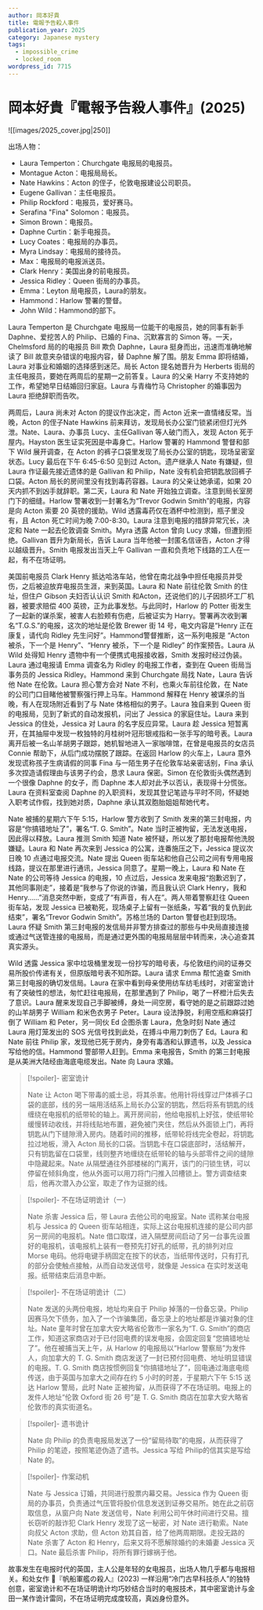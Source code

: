 ```yaml
---
author: 岡本好貴
title: 電報予告殺人事件
publication_year: 2025
category: Japanese mystery
tags:
  - impossible_crime
  - locked_room
wordpress_id: 7715
---
```


# 岡本好貴『電報予告殺人事件』(2025)

![[images/2025_cover.jpg|250]]

出场人物：
- Laura Temperton：Churchgate 电报局的电报员。
- Montague Acton：电报局局长。
- Nate Hawkins：Acton 的侄子，伦敦电报建设公司职员。
- Eugene Gallivan：主任电报员。
- Philip Rockford：电报员，爱好赛马。
- Serafina "Fina" Solomon：电报员。
- Simon Brown：电报员。
- Daphne Curtin：新手电报员。
- Lucy Coates：电报局的办事员。
- Myra Lindsay：电报局的接待员。
- Max：电报局的电报派送员。
- Clark Henry：美国出身的前电报员。
- Jessica Ridley：Queen 街局的办事员。
- Emma：Leyton 局电报员，Laura的朋友。
- Hammond：Harlow 警署的警督。
- John Wild：Hammond的部下。

Laura Temperton 是 Churchgate 电报局一位能干的电报员，她的同事有新手 Daphne、爱挖苦人的 Philip、已婚的 Fina、沉默寡言的 Simon 等。一天，Chelmsford 局的的电报员 Bill 欺负 Daphne，Laura 挺身而出，迅速而准确地解读了 Bill 故意夹杂错误的电报内容，替 Daphne 解了围。朋友 Emma 即将结婚，Laura 对事业和婚姻的选择感到迷茫。局长 Acton 提名她晋升为 Herberts 街局的主任电报员，要她在两周后的星期一之前答复。Laura 的父亲 Harry 不支持她的工作，希望她早日结婚回归家庭。Laura 与青梅竹马 Christopher 的婚事因为 Laura 拒绝辞职而告吹。

两周后，Laura 尚未对 Acton 的提议作出决定，而 Acton 近来一直情绪反常。当晚，Acton 的侄子Nate Hawkins 前来拜访，发现局长办公室门锁紧闭但灯光外泄。Nate、Laura、办事员 Lucy、主任Gallivan 等人破门而入，发现 Acton 死于屋内。Hayston 医生证实死因是中毒身亡。Harlow 警署的 Hammond 警督和部下 Wild 展开调查，在 Acton 的裤子口袋里发现了局长办公室的钥匙，现场呈密室状态。Lucy 最后在下午 6:45-6:50 见到过 Acton。遗产继承人 Nate 有嫌疑，但 Laura 作证最先接近遗体的是 Gallivan 和 Philip，Nate 没有机会把钥匙放回裤子口袋。Acton 局长的房间里没有找到毒药容器。Laura 的父亲让她承诺，如果 20 天内抓不到凶手就辞职。第二天，Laura 和 Nate 开始独立调查。注意到局长室房门下的细缝。Harlow 警署收到一封署名为“Trevor Godwin Smith”的电报，内容是向 Acton 索要 20 英镑的援助。Wild 透露毒药仅在酒杯中检测到，瓶子里没有，且 Acton 死亡时间为晚 7:00-8:30。Laura 注意到电报的措辞异常冗长，决定和 Nate 一起去伦敦调查 Smith。Myra 透露 Acton 曾向 Lucy 求婚，但遭到拒绝。Gallivan 晋升为新局长，告诉 Laura 当年他被一封匿名信诬告，Acton 才得以越级晋升。Smith 电报发出当天上午 Gallivan 一直和负责地下线路的工人在一起，有不在场证明。

美国前电报员 Clark Henry 抵达哈洛车站，他曾在南北战争中担任电报员并受伤，之后被迫放弃电报员生涯，来到英国。Laura 和 Nate 前往伦敦 Smith 的住址，但住户 Gibson 夫妇否认认识 Smith 和Acton，还说他们的儿子因损坏工厂机器，被要求赔偿 400 英镑，正为此事发愁。与此同时，Harlow 的 Potter 街发生了一起新的谋杀案，被害人右脸颊有伤疤，后被证实为 Harry。警署再次收到署名“T.G.S.”的电报，这次的地址是伦敦 Brewer 街 14 号，电文内容是“Henry 正在康复，请代向 Ridley 先生问好”。Hammond警督推断，这一系列电报是 “Acton 被杀，下一个是 Henry”、“Henry 被杀，下一个是 Ridley” 的作案预告。Laura 从 Wild 处得知 Henry 遗物中有一个便携式电报接收器，Smith 发报时经过伪装。Laura 通过电报请 Emma 调查名为 Ridley 的电报工作者，查到在 Queen 街局当事务员的 Jessica Ridley。Hammond 来到 Churchgate 局找 Nate，Laura 告诉他 Nate 在伦敦。Laura 担心警方会对 Nate 不利，也乘火车前往伦敦，在 Nate 的公司门口目睹他被警察强行押上马车。Hammond 解释在 Henry 被谋杀的当晚，有人在现场附近看到了与 Nate 体格相似的男子。Laura 独自来到 Queen 街的电报局，见到了新式的自动发报机，问出了 Jessica 的家庭住址。Laura 来到 Jessica 的住处，Jessica 对 Laura  的名字反应异常。Laura 趁 Jessica 短暂离开，在其抽屉中发现一枚独特的月桂树叶冠形银戒指和一张手写的暗号表。Laura 离开后被一名山羊胡男子跟踪，她机智地进入一家咖啡馆，在曾是电报员的女店员 Connie 帮助下，从后门成功摆脱了跟踪。在返回 Harlow 的火车上，Laura 意外发现谎称孩子生病请假的同事 Fina 与一陌生男子在伦敦车站亲密话别，Fina 承认多次捏造请假理由与该男子约会，恳求 Laura 保密。Simon 在伦敦街头偶然遇到一个很像 Daphne 的女子，而 Daphne 本人却对此予以否认，表现得十分慌张。Laura 在资料室查阅 Daphne 的入职资料，发现其登记笔迹与平时不同，怀疑她入职考试作假，找到她对质，Daphne 承认其双胞胎姐姐帮她代考。

Nate 被捕的星期六下午 5:15，Harlow 警方收到了 Smith 发来的第三封电报，内容是“你搞错地址了”，署名“T. G. Smith”。Nate 当时正被拘留，无法发送电报，因此得以释放。Laura 推测 Smith 知道 Nate 被怀疑，所以发了那封电报帮他洗脱嫌疑。Laura 和 Nate 再次来到 Jessica 的公寓，连番施压之下，Jessica 提议次日晚 10 点通过电报交流。Nate 提出 Queen 街车站和他自己公司之间有专用电报线路，提议在那里进行通讯，Jessica 同意了。星期一晚上，Laura 和 Nate 在 Nate 的公司等待 Jessica 的电报，10 点过后，Jessica 发来电报“抱歉迟到了，其他同事刚走”，接着是“我参与了你说的诈骗，而且我认识 Clark Henry，我和Henry……”消息突然中断，变成了“有声音，有人在”。两人带着警察赶往 Queen 街车站，发现 Jessica 已被勒死，现场桌子上留有一张纸条，写着“我的复仇到此结束”，署名“Trevor Godwin Smith”。苏格兰场的 Darton 警督也赶到现场。Laura 怀疑 Smith 第三封电报的发信局并非警方排查过的那些与中央局直接连接或通过气送管连接的电报局，而是通过更外围的电报局层层中转而来，决心追查其真实源头。

Wild 透露 Jessica 家中垃圾桶里发现一份抄写的暗号表，与伦敦纽约间的证券交易所股价传递有关，但原版暗号表不知所踪。Laura 请求 Emma 帮忙追查 Smith 第三封电报的确切发信局。Laura 在家中看到母亲使用纺车纺毛线时，对密室诡计有了突破性的想法，匆忙赶往电报局，在那里遇到了 Philip，喝了一杯橙汁后失去了意识。Laura 醒来发现自己手脚被缚，身处一间空房，看守她的是之前跟踪过她的山羊胡男子 William 和米色衣男子 Peter。Laura 设法挣脱，利用空瓶和麻袋打倒了 William 和 Peter，另一同伙 Ed 企图杀害 Laura，危急时刻 Nate 通过 Laura 用灯笼发出的 SOS 光信号找到此处，在搏斗中用刀刺伤了 Ed。Laura 和 Nate 前往 Philip 家，发现他已死于房内，身旁有毒酒和认罪遗书，以及 Jessica 写给他的信。Hammond 警部带人赶到。Emma 来电报告，Smith 的第三封电报是从美洲大陆经由海底电缆发出。Nate 向 Laura 求婚。

> [!spoiler]- 密室诡计
>
> Nate 让 Acton 喝下带毒的威士忌，将其杀害。他用针将线穿过尸体裤子口袋的底部，线的另一端用活结系上局长办公室的钥匙，然后将系有钥匙的线缠绕在电报机的纸带轮的轴上。离开房间前，他给电报机上好弦，使纸带轮缓慢转动收线，并将线贴地布置，避免被门夹住，然后从外面锁上门，再将钥匙从门下缝隙滑入房内。随着时间的推移，纸带轮将线完全卷起，将钥匙拉过地板，滑入 Acton 局长的口袋。当钥匙卡在口袋底部时，活结解开，只有钥匙留在口袋里，线则整齐地缠绕在纸带轮的轴与头部零件之间的缝隙中隐藏起来。Nate 从隔壁通往外部楼梯的门离开，该门的闩锁生锈，可以停留在倾斜角度，他从外面可以用刀将门闩推入凹槽锁上。警方调查结束后，他再次潜入办公室，取走了作为证据的线。

> [!spoiler]- 不在场证明诡计（一）
>
> Nate 杀害 Jessica 后，带 Laura 去他公司的电报室。Nate 谎称某台电报机与 Jessica 的 Queen 街车站相连，实际上这台电报机连接的是公司内部另一房间的电报机。Nate 借口取煤，进入隔壁房间启动了另一台事先设置好的电报机，该电报机上装有一卷预先打好孔的纸带，孔的排列对应 Morse 电码。他将电键手柄固定在按下的状态，当纸带传送时，只有打孔的部分会使触点接触，从而自动发送信号，就像是 Jessica 在实时发送电报。纸带结束后消息中断。

> [!spoiler]- 不在场证明诡计（二）
>
> Nate 发送的头两份电报，地址均来自于 Philip 掉落的一份备忘录。Philip 因赛马欠下债务，加入了一个诈骗集团，备忘录上的地址都是诈骗对象的住址。Nate 童年时曾在加拿大安大略省伦敦市一家名为“T. G. Smith”的商店工作，知道这家商店对于已付回电费的误发电报，会固定回复“您搞错地址了”。他在被捕当天上午，从 Harlow 的电报局以“Harlow 警察局”为发件人，向加拿大的 T. G. Smith 商店发送了一封已预付回电费、地址明显错误的电报。T. G. Smith 商店按惯例回复“你搞错地址了”，回电通过海底电缆传送，由于英国与加拿大之间存在约 5 小时的时差，于星期六下午 5:15 送达 Harlow 警局，此时 Nate 正被拘留，从而获得了不在场证明。电报上的发件人地址“伦敦 Oxford 街 26 号”是 T. G. Smith 商店在加拿大安大略省伦敦市的真实街道名。

> [!spoiler]- 遗书诡计
>
> Nate 向 Philip 的负责电报局发送了一份“留局待取”的电报，从而获得了 Philip 的笔迹，按照笔迹伪造了遗书。Jessica 写给 Philip的信其实是写给 Nate 的。

> [!spoiler]- 作案动机
>
> Nate 与 Jessica 订婚，共同进行股票内幕交易。Jessica 作为 Queen 街局的办事员，负责通过气压管将股价信息发送到证券交易所。她在此之前窃取信息，从窗户向 Nate 发送信号，Nate 利用公司午休时间进行交易。擅长窃听的敲诈犯 Clark Henry 发现了这一秘密，对 Nate 进行勒索。Nate 向叔父 Acton 求助，但 Acton 劝其自首，给了他两周期限。走投无路的 Nate 杀害了 Acton 和 Henry，后来又将不愿解除婚约的未婚妻 Jessica 灭口。Nate 最后杀害 Philip，将所有罪行嫁祸于他。

故事发生在电报时代的英国，主人公是年轻的女电报员，出场人物几乎都与电报相关。和处女作 📖『帆船軍艦の殺人』(2023) 一样沿用“冷门古早科技杀人”的独特创意，密室诡计和不在场证明诡计均巧妙结合当时的电报技术，其中密室诡计与金田一某作诡计雷同，不在场证明完成度较高，真凶身份意外。
